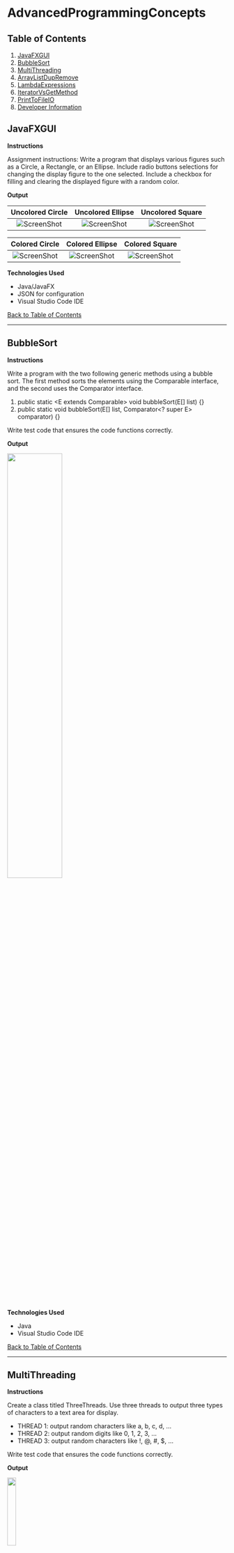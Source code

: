 # AdvancedProgrammingConcepts

## Table of Contents
1. [JavaFXGUI](#JavaFXGUI)
2. [BubbleSort](#bubblesort)
3. [MultiThreading](#multithreading)
4. [ArrayListDupRemove](#arraylistdupremove)
5. [LambdaExpressions](#lambdaexpressions)
6. [IteratorVsGetMethod](#iteratorvsgetmethod)
7. [PrintToFileIO](#printtofileio)
8. [Developer Information](#developer-information)

## JavaFXGUI

**Instructions**

Assignment instructions: Write a program that displays various figures 
such as a Circle, a Rectangle, or an Ellipse. Include radio buttons 
selections for changing the display figure to the one selected. Include 
a checkbox for filling and clearing the displayed figure with a random color.

**Output**

Uncolored Circle                 |  Uncolored Ellipse               |  Uncolored Square
:-------------------------:|:-------------------------:|:-------------------------:
![ScreenShot](/images/gui1.PNG)  |  ![ScreenShot](/images/gui2.PNG) | ![ScreenShot](/images/gui3.PNG)

Colored Circle                 |  Colored Ellipse               |  Colored Square
:-------------------------:|:-------------------------:|:-------------------------:
![ScreenShot](/images/gui6.PNG)  |  ![ScreenShot](/images/gui5.PNG) | ![ScreenShot](/images/gui4.PNG)

**Technologies Used**
- Java/JavaFX
- JSON for configuration
- Visual Studio Code IDE

[Back to Table of Contents](#table-of-contents)

<hr>

## BubbleSort

**Instructions**

Write a program with the two following generic methods using a bubble sort. The first method sorts the elements using 
the Comparable interface, and the second uses the Comparator interface.                                                     
                                                                                   
1. public static <E extends Comparable<E>> void bubbleSort(E[] list) {}              
2. public static <E> void bubbleSort(E[] list, Comparator<? super E> comparator) {}  
                                                                                     
Write test code that ensures the code functions correctly. 

**Output**

<img src="images/bubbleSort1.PNG" width="50%">

**Technologies Used**
- Java
- Visual Studio Code IDE

[Back to Table of Contents](#table-of-contents)

<hr>

## MultiThreading

**Instructions**

Create a class titled <your first name here> ThreeThreads. Use three threads to 
output three types of characters to a text area for display.                        
                                                                                    
-	THREAD 1: output random characters like a, b, c, d, …                             
-	THREAD 2: output random digits like 0, 1, 2, 3, …                                 
- THREAD 3: output random characters like !, @, #, $, …                             
                                                                                                                  
Write test code that ensures the code functions correctly.

**Output**

<img src="images/multiThreading.PNG" width="20%" height="20%">

**Technologies Used**
- Java
- Visual Studio Code IDE

[Back to Table of Contents](#table-of-contents)

<hr>

## ArrayListDupRemove

**Instructions**

Write a test program that contains a static method that returns a new ArrayList. The new ArrayList returned will 
contain all original values with no duplicates from the original ArrayList. Fill the Original ArrrayList with 
50 random values from 1 to 20.

Write test code that ensures the code functions correctly.
 
**Output**

<img src="images/arrayListDupRemove.PNG" width="80%" height="80%">

**Technologies Used**
- Java
- Visual Studio Code IDE

[Back to Table of Contents](#table-of-contents)

<hr>

## LambdaExpressions

**Instructions**

Write a program that declares a method that takes an ArrayList as a parameter. Iterate through the ArrayList 
and print each element once with and once without Lambda Expressions.

Write test code that ensures the code functions correctly.
 
**Output**

<img src="images/LambdaExpressions.PNG" width="40%" height="40%">

**Technologies Used**
- Java
- Visual Studio Code IDE

[Back to Table of Contents](#table-of-contents)

<hr>

## IteratorVsGetMethod

**Instructions**

Write a test program that stores 50,000 integers in LinkedList and test the time to traverse the list using 
an iterator vs. using the get(index) method. Then, test your program storing 500,000 integers. After 
completing this program and having tested both values, in your comments, explain the results and discuss 
the time taken using both values and their difference with the get(index) approach.

Write test code that ensures the code functions correctly.
 
**Output**

50,000 Elements with Iterator                 |  50,000 Elements with get(index)             
:-------------------------:|:-------------------------:
![ScreenShot](/images/ivg1.PNG)  |  ![ScreenShot](/images/ivg2.PNG) 

500,000 Elements with Iterator                 |  500,000 Elements with get(index)             
:-------------------------:|:-------------------------:
![ScreenShot](/images/ivg3.PNG)  |  ![ScreenShot](/images/ivg4.PNG) 

**Technologies Used**
- Java
- Visual Studio Code IDE

[Back to Table of Contents](#table-of-contents)

<hr>

## PrintToFileIO

**Instructions**

Write a test program that reads words from a text file and displays all non-duplicate words in ascending order and then in descending order. The file is to be referenced in the program, not needing to be used as a command line reference. The word file is to be titled collection_of_words.txt.                         

Write test code that ensures the code functions correctly.
 
**Output**

<img src="images/PrintToFileIO.PNG" width="40%" height="40%">

**Technologies Used**
- Java
- Visual Studio Code IDE

[Back to Table of Contents](#table-of-contents)

<hr>

## Developer Information
Programmed by Andrew B. Schaefer [(Ab0213ab)](https://github.com/Ab0213ab).

LinkedIn: https://www.linkedin.com/in/andrewbschaefer/

Email: Abs233abs@gmail.com 

[Back to Table of Contents](#table-of-contents)
